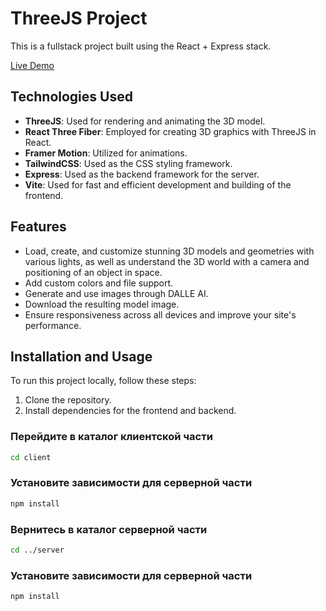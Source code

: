 # ThreeJS Project

This is a fullstack project built using the React + Express stack.

[Live Demo](https://threejs-angve.netlify.app/)

## Technologies Used

- **ThreeJS**: Used for rendering and animating the 3D model.
- **React Three Fiber**: Employed for creating 3D graphics with ThreeJS in React.
- **Framer Motion**: Utilized for animations.
- **TailwindCSS**: Used as the CSS styling framework.
- **Express**: Used as the backend framework for the server.
- **Vite**: Used for fast and efficient development and building of the frontend.

## Features

- Load, create, and customize stunning 3D models and geometries with various lights, as well as understand the 3D world with a camera and positioning of an object in space.
- Add custom colors and file support.
- Generate and use images through DALLE AI.
- Download the resulting model image.
- Ensure responsiveness across all devices and improve your site's performance.

## Installation and Usage

To run this project locally, follow these steps:

1. Clone the repository.
2. Install dependencies for the frontend and backend.
   
### Перейдите в каталог клиентской части
```bash
cd client
```
### Установите зависимости для серверной части
```bash
npm install
```
### Вернитесь в каталог серверной части
```bash
cd ../server
```
### Установите зависимости для серверной части
```bash
npm install
```
